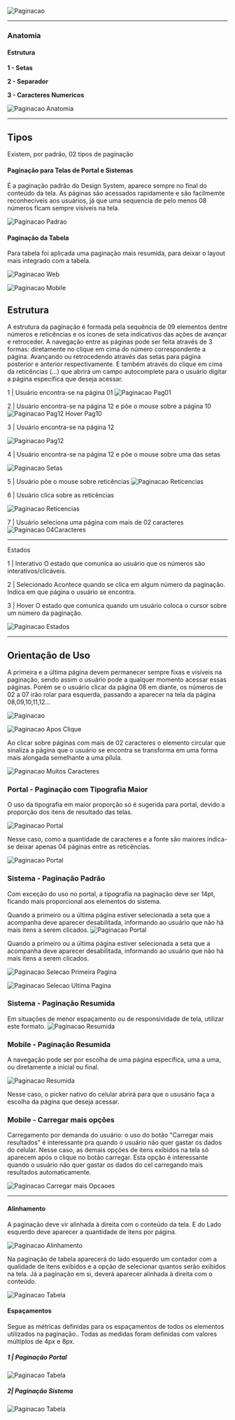 ![Paginacao](imagens/PaginacaoPadrao.png)

---

### Anatomia

#### Estrutura

**1 - Setas**

**2 - Separador**

**3 - Caracteres Numericos**

![Paginacao Anatomia](imagens/Paginacao_Anatomia.png)

---

## Tipos

Existem, por padrão, 02 tipos de paginação

#### Paginação para Telas de Portal e Sistemas

É a paginação padrão do Design System, aparece sempre no final do conteúdo da tela. As páginas são acessados rapidamente e são facilmemte reconhecíveis aos usuários, já que uma sequencia de pelo menos 08 números ficam sempre visíveis na tela.

![Paginacao Padrao](imagens/PaginacaoPadrao.png)

#### Paginação da Tabela

Para tabela foi aplicada uma paginação mais resumida, para deixar o layout mais integrado com a tabela.

![Paginacao Web](imagens/PaginacaoTabelas_Web.png)

![Paginacao Mobile](imagens/PaginacaoTabelas_Mobile.png)

## Estrutura

A estrutura da paginação é formada pela sequência de 09 elementos dentre números e reticências e os ícones de seta indicativos das ações de avançar e retroceder. A navegação entre as páginas pode ser feita através de 3 formas: diretamente no clique em cima do número correspondente a página. Avançando ou retrocedendo através das setas para página posterior e anterior respectivamente. E também através do clique em cima da reticências (…) que abrirá um campo autocomplete para o usuário digitar a página específica que deseja acessar.

1 | Usuário encontra-se na página 01
![Paginacao Pag01](imagens/Paginacao_Selecionada_Pag01.png)

2 | Usuário encontra-se na página 12 e põe o mouse sobre a página 10
![Paginacao Pag12 Hover Pag10](imagens/Paginacao_OnMouseOver_Pag12.png)

3 | Usuário encontra-se na página 12

![Paginacao Pag12](imagens/Paginacao_Selecionada_Pag12.png)

4 | Usuário encontra-se na página 12 e põe o mouse sobre uma das setas

![Paginacao Setas](imagens/Paginacao_OnMouseOver_Setas.png)

5 | Usuário põe o mouse sobre reticências
![Paginacao Reticencias](imagens/Paginacao_OnMouseOver_Reticências.png)

6 | Usuário clica sobre as reticências

![Paginacao Reticencias](imagens/Paginacao_Clique_Reticências.png)

7 | Usuário seleciona uma página com mais de 02 caracteres
![Paginacao 04Caracteres](imagens/Paginacao_Selecionada_Mais02Caracteres.png)

---

Estados

1 | Interativo
O estado que comunica ao usuário que os números são interativos/clicáveis.

2 | Selecionado
Acontece quando se clica em algum número da paginação.
Indica em que página o usuário se encontra.

3 | Hover
O estado que comunica quando um usuário coloca o cursor sobre um número da paginação.

![Paginacao Estados](imagens/Paginacao_Estados.png)

---

## Orientação de Uso

A primeira e a última página devem permanecer sempre fixas e visíveis na paginação, sendo assim o usuário pode a qualquer momento acessar essas páginas. Porém se o usuário clicar da página 08 em diante, os números de 02 a 07 irão rolar para esquerda, passando a aparecer na tela da página 08,09,10,11,12…

![Paginacao](imagens/Paginacao_PrimeiraeUltima_PaginasFixas.png)

![Paginacao Apos Clique](imagens/Paginacao_RolagemAposClique.png)

Ao clicar sobre páginas com mais de 02 caracteres o elemento circular que sinaliza a página que o usuário se encontra se transforma em uma forma mais alongada semelhante a uma pílula.

![Paginacao Muitos Caracteres](imagens/Paginacao_Selecionada_Mais02Caracteres.png)

### Portal - Paginação com Tipografia Maior

O uso da tipografia em maior proporção só é sugerida para portal, devido a proporção dos itens de resultado das telas.

![Paginacao Portal](imagens/Paginacao_Portal.png)

Nesse caso, como a quantidade de caracteres e a fonte são maiores indica-se deixar apenas 04 páginas entre as reticências.

![Paginacao Portal](imagens/Paginacao_Portal_Maisde02Caracteres.png)

### **Sistema - Paginação Padrão**

Com exceção do uso no portal, a tipografia na paginação deve ser 14pt, ficando mais proporcional aos elementos do sistema.

Quando a primeiro ou a última página estiver selecionada
a seta que a acompanha deve aparecer desabilitada, informando
ao usuário que não há mais itens a serem clicados.
![Paginacao Portal](imagens/Paginacao_Portal_Maisde02Caracteres.png)

Quando a primeiro ou a última página estiver selecionada
a seta que a acompanha deve aparecer desabilitada, informando
ao usuário que não há mais itens a serem clicados.

![Paginacao Selecao Primeira Pagina](imagens/Paginacao_Selecionada_Pag01.png)

![Paginacao Selecao Ultima Pagina](imagens/Paginacao_SelecaoUltimaPagina.png)

### **Sistema - Paginação Resumida**

Em situações de menor espaçamento ou de responsividade de tela, utilizar este formato.
![Paginacao Resumida](imagens/PaginacaoResumida_Mobile.png)

### Mobile - Paginação Resumida

A navegação pode ser por escolha de uma página específica, uma a uma, ou diretamente a inicial ou final.

![Paginacao Resumida](imagens/PaginacaoResumida_Mobile_SelecaoPagina.png)

Nesse caso, o picker nativo do celular abrirá para que o ususário faça a escolha da página que deseja acessar.

### Mobile - Carregar mais opções

Carregamento por demanda do usuário: o uso do botão "Carregar mais resultados" é interessante pra quando o usuário não quer gastar os dados do celular. Nesse caso, as demais opções de itens exibidos na tela só aparecem após o clique no botão carregar. Esta opção é interessante quando o usuário não quer gastar os dados do cel carregando mais resultados automaticamente.

![Paginacao Carregar mais Opcaoes](imagens/Paginacao_CarregarMaisOpcoes.png)

---

#### Alinhamento

A paginação deve vir alinhada à direita com o conteúdo da tela. E do Lado esquerdo deve aparecer a quantidade de itens por página.

![Paginacao Alinhamento](imagens/Paginacao_Portal_Exemplo.png)

Na paginação de tabela aparecerá do lado esquerdo um contador com a qualidade de itens exibidos e a opção de selecionar quantos serão exibidos na tela. Já a paginação em si, deverá aparecer alinhada à direita com o conteúdo.

![Paginacao Tabela](imagens/Paginacao_SelecaoPrimeiraPagina_Exemplo.png)

#### Espaçamentos

Segue as métricas definidas para os espaçamentos de todos os elementos utilizados na paginação.. Todas as medidas foram definidas com valores múltiplos de 4px e 8px.

##### 1 | Paginação Portal

![Paginacao Tabela](imagens/PaginacaoPortal_MargemMinima.png)

##### 2| Paginação Sistema

![Paginacao Tabela](imagens/PaginacaoSistema_MargemMinima.png)
